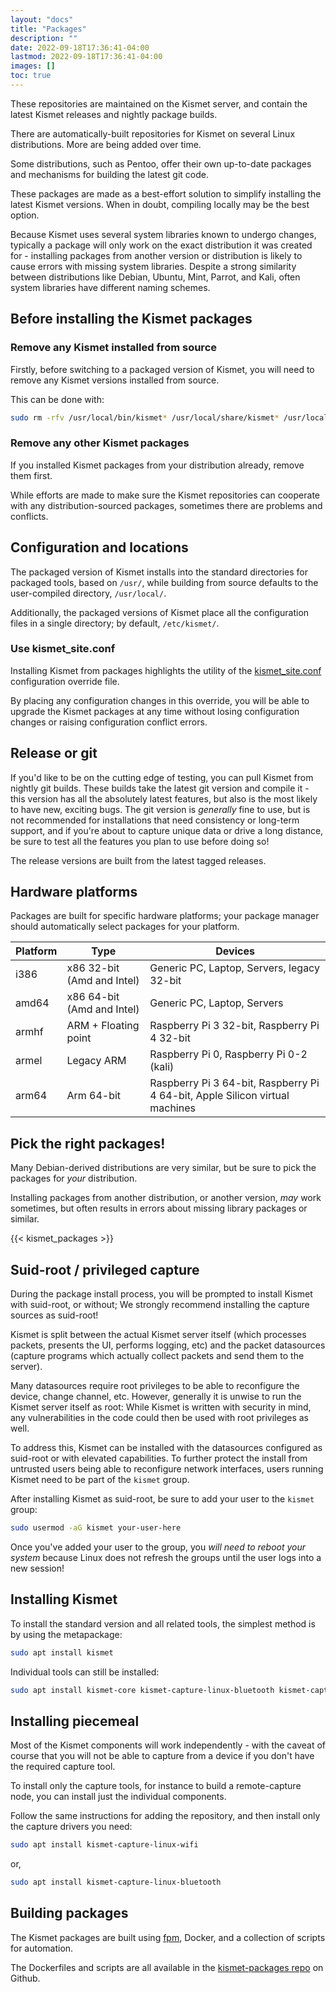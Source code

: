 ```yaml
---
layout: "docs"
title: "Packages"
description: ""
date: 2022-09-18T17:36:41-04:00
lastmod: 2022-09-18T17:36:41-04:00
images: []
toc: true
---
```


These repositories are maintained on the Kismet server, and contain the latest Kismet releases and nightly package builds.

There are automatically-built repositories for Kismet on several Linux distributions.  More are being added over time.

Some distributions, such as Pentoo, offer their own up-to-date packages and mechanisms for building the latest git code.

These packages are made as a best-effort solution to simplify installing the
latest Kismet versions.  When in doubt, compiling locally may be the best
option.

Because Kismet uses several system libraries known to undergo changes, typically
a package will only work on the exact distribution it was created for -
installing packages from another version or distribution is likely to cause
errors with missing system libraries.  Despite a strong similarity between
distributions like Debian, Ubuntu, Mint, Parrot, and Kali, often system
libraries have different naming schemes.

## Before installing the Kismet packages

### Remove any Kismet installed from source

Firstly, before switching to a packaged version of Kismet, you will need to remove any Kismet versions installed from source.

This can be done with:

```bash
sudo rm -rfv /usr/local/bin/kismet* /usr/local/share/kismet* /usr/local/etc/kismet*
```

### Remove any other Kismet packages

If you installed Kismet packages from your distribution already, remove them first.

While efforts are made to make sure the Kismet repositories can cooperate with any distribution-sourced packages, sometimes there are problems and conflicts.

## Configuration and locations

The packaged version of Kismet installs into the standard directories for packaged tools, based on `/usr/`, while building from source defaults to the user-compiled directory, `/usr/local/`.

Additionally, the packaged versions of Kismet place all the configuration files in a single directory; by default, `/etc/kismet/`.

### Use kismet_site.conf

Installing Kismet from packages highlights the utility of the [kismet_site.conf](/docs/readme/configuring/configfiles/#customizing-configs-with-kismet_siteconf) configuration override file.

By placing any configuration changes in this override, you will be able to upgrade the Kismet packages at any time without losing configuration changes or raising configuration conflict errors.

## Release or git

If you'd like to be on the cutting edge of testing, you can pull Kismet from nightly git builds.  These builds take the latest git version and compile it - this version has all the absolutely latest features, but also is the most likely to have new, exciting bugs.  The git version is *generally* fine to use, but is not recommended for installations that need consistency or long-term support, and if you're about to capture unique data or drive a long distance, be sure to test all the features you plan to use before doing so!

The release versions are built from the latest tagged releases.

## Hardware platforms

Packages are built for specific hardware platforms; your package manager should automatically select packages for your platform.

| Platform | Type | Devices |
| -------- | ---- | ------- |
| i386 | x86 32-bit (Amd and Intel) | Generic PC, Laptop, Servers, legacy 32-bit |
| amd64 | x86 64-bit (Amd and Intel) | Generic PC, Laptop, Servers |
| armhf | ARM + Floating point  | Raspberry Pi 3 32-bit, Raspberry Pi 4 32-bit |
| armel | Legacy ARM | Raspberry Pi 0, Raspberry Pi 0-2 (kali) |
| arm64 | Arm 64-bit | Raspberry Pi 3 64-bit, Raspberry Pi 4 64-bit, Apple Silicon virtual machines |

## Pick the right packages!

Many Debian-derived distributions are very similar, but be sure to pick the packages for *your* distribution.

Installing packages from another distribution, or another version, *may* work sometimes, but often results in errors about missing library packages or similar.

{{< kismet_packages >}}

## Suid-root / privileged capture

During the package install process, you will be prompted to install Kismet with suid-root, or without; We strongly recommend installing the capture sources as suid-root!

Kismet is split between the actual Kismet server itself (which processes packets, presents the UI, performs logging, etc) and the packet datasources (capture programs which actually collect packets and send them to the server).

Many datasources require root privileges to be able to reconfigure the device, change channel, etc.  However, generally it is unwise to run the Kismet server itself as root:  While Kismet is written with security in mind, any vulnerabilities in the code could then be used with root privileges as well.

To address this, Kismet can be installed with the datasources configured as suid-root or with elevated capabilities.  To further protect the install from untrusted users being able to reconfigure network interfaces, users running Kismet need to be part of the `kismet` group.

After installing Kismet as suid-root, be sure to add your user to the `kismet` group:

```bash
sudo usermod -aG kismet your-user-here
```

Once you've added your user to the group, you *will need to reboot your system* because Linux does not refresh the groups until the user logs into a new session!

## Installing Kismet

To install the standard version and all related tools, the simplest method is by using the metapackage:

```bash
sudo apt install kismet
```

Individual tools can still be installed:
```bash
sudo apt install kismet-core kismet-capture-linux-bluetooth kismet-capture-linux-wifi kismet-capture-nrf-mousejack python-kismetcapturertl433 python-kismetcapturertladsb python-kismetcapturertlamr python-kismetcapturefreaklabszigbee kismet-logtools
```

## Installing piecemeal

Most of the Kismet components will work independently - with the caveat of course that you will not be able to capture from a device if you don't have the required capture tool.

To install only the capture tools, for instance to build a remote-capture node, you can install just the individual components.

Follow the same instructions for adding the repository, and then install only the capture drivers you need:

```bash
sudo apt install kismet-capture-linux-wifi
```

or,

```bash
sudo apt install kismet-capture-linux-bluetooth
```

## Building packages

The Kismet packages are built using [fpm](https://fpm.readthedocs.io/en/v1.14.2/), Docker, and a collection of scripts for automation.

The Dockerfiles and scripts are all available in the [kismet-packages repo](https://github.com/kismetwireless/kismet-packages) on Github.

